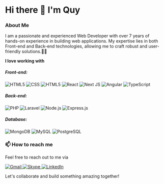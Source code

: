 # Hi there 👋 I'm Quy

### About Me

I am a passionate and experienced Web Developer with over 7 years of hands-on experience in building web applications. My expertise lies in both Front-end and Back-end technologies, allowing me to craft robust and user-friendly solutions.🕺🏽

**I love working with**

##### Front-end:

<div display="flex">
    <img src="https://img.shields.io/badge/HTML5-%23fa8945.svg?style=for-the-badge&logo=html5&logoColor=white" alt="HTML5"/>
    <img src="https://img.shields.io/badge/css3-%231572B6.svg?style=for-the-badge&logo=css3&logoColor=white" alt="CSS"/>
    <img src="https://img.shields.io/badge/Javascript-%23f0dc57.svg?style=for-the-badge&logo=Javascript&logoColor=black" alt="HTML5"/>
    <img src="https://img.shields.io/badge/react-%2320232a.svg?style=for-the-badge&logo=react&logoColor=%2361DAFB" alt="React"/>
    <img src="https://img.shields.io/badge/Next-black?style=for-the-badge&logo=next.js&logoColor=white" alt="Next JS"/>
    <img src="https://img.shields.io/badge/Angular-%23df1538?style=for-the-badge&logo=Angular&logoColor=white" alt="Angular"/>
    <img src="https://img.shields.io/badge/typescript-%23007ACC.svg?style=for-the-badge&logo=typescript&logoColor=white" alt="TypeScript"/>
</div>

##### Back-end:

<div display="flex">
    <img src="https://img.shields.io/badge/PHP-%237b7fb6.svg?style=for-the-badge&logo=php&logoColor=black" alt="PHP"/>
    <img src="https://img.shields.io/badge/laravel-%23ff2f1f.svg?style=for-the-badge&logo=laravel&logoColor=white" alt="Laravel"/>
    <img src="https://img.shields.io/badge/Node.js-%235aa14b.svg?style=for-the-badge&logo=node.js&logoColor=white" alt="Node.js"/>
    <img src="https://img.shields.io/badge/Express.Js-white?style=for-the-badge&logo=express&logoColor=black" alt="Express.js"/>
    
</div>

##### Database:

<div display="flex">
    <img src="https://img.shields.io/badge/MongoDB-%2320232a.svg?style=for-the-badge&logo=mongodb&logoColor=%2347A248" alt="MongoDB"/>
    <img src="https://img.shields.io/badge/MySQL-%23e59115.svg?style=for-the-badge&logo=mysql&logoColor=black" alt="MySQL"/>
    <img src="https://img.shields.io/badge/PostgreSQL-%233b6d98?style=for-the-badge&logo=postgresql&logoColor=black" alt="PostgreSQL"/>
</div>

### 📫 How to reach me

Feel free to reach out to me via

<div display="flex">
    <a href="mailto:quy.nguyenba58@gmail.com">
        <img src="https://img.shields.io/badge/gmail-%23eb483c.svg?style=for-the-badge&logo=gmail&logoColor=white" alt="Gmail"/>
    </a>
    <a href="https://join.skype.com/invite/esumHFCLf5WS">
        <img src="https://img.shields.io/badge/Skype-%230077B5.svg?style=for-the-badge&logo=Skype&logoColor=white" alt="Skype"/>
    </a>
    <a href="https://www.linkedin.com/in/quy-nguyen-ba-53a9a383">
        <img src="https://img.shields.io/badge/linkedin-%230077B5.svg?style=for-the-badge&logo=linkedin&logoColor=white" alt="LinkedIn"/>
    </a>
</div>

Let's collaborate and build something amazing together!
